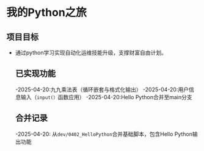 # 我的Python之旅
## 项目目标
   - 通过python学习实现自动化运维技能升级，支撑财富自由计划。

     ## 已实现功能
     -2025-04-20:九九乘法表（循环嵌套与格式化输出）
     -2025-04-20:用户信息输入（`input(）`函数应用）
     -2025-04-20:Hello Python合并至main分支
     ## 合并记录
     -2025-04-20: 从`dev/0402_HelloPython`合并基础脚本，包含Hello Python输出功能
